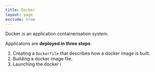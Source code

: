 ```yaml
---
title: Docker
layout: page
exclude: true
---
```


Docker is an application containerisation system.

Applicatons are **deployed in three steps**:

 1. Creating a `Dockerfile` that describes how a docker image is built.
 2. Building a docker image file.
 3. Launching the docker i
<!--stackedit_data:
eyJoaXN0b3J5IjpbLTEzODMzNDIwMTldfQ==
-->
